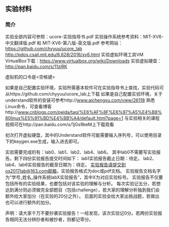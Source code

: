 ## 实验材料

### 简介

实验全部内容可参照：ucore-实验指导书.pdf
实验操作系统参考资料：MIT-XV6-中文翻译版.pdf 和 MIT-XV6-第八版-英文版.pdf 
参考网站：https://github.com/chyyuu/ucore_lab
	  http://pdos.csail.mit.edu/6.828/2016/xv6.html
实验虚拟环境工具VM VirtualBox下载：https://www.virtualbox.org/wiki/Downloads
实验虚拟硬盘：http://pan.baidu.com/s/11zjRK

虚拟机的口令是<空格键>


如果是自己配置实验环境，实验所需基本软件可在实验指导书上查找，实验代码可从https://github.com/chyyuu/ucore_lab上下载
如果是自己配置实验环境，关于understand软件的安装可参考http://www.aichengxu.com/view/26118
熟悉Linux命令，可查看博客http://www.cnblogs.com/peida/tag/%E6%AF%8F%E6%97%A5%E4%B8%80linux%E5%91%BD%E4%BB%A4/default.html?page=1
与实验相关的课程视频可在http://pan.baidu.com/s/1jGs9keM上下载观看

初次打开虚拟硬盘，其中的Understand软件可能需要输入序列号，可以使用目录下的keygen.exe生成，输入进去即可。

实验需要完成的有：lab0、lab1、lab2、lab4、lab6。
其中lab0不需要写实验报告。剩下四份实验报告提交时间如下：
lab1实验报告截止日期：待定。
lab2、lab4、lab6实验报告的截至日期为：待定。
实验报告请提交到os2017lab@163.com邮箱，实验报告格式为doc或pdf文档。
实验报告文档名字为“学号_姓名_操作系统labX实验报告”，其中X为对应实验标号。
实验报告不仅要包括所有的实验结果，也要包括对该实验的理解与分析。
每次实验记五分，若想达到满分则必须做完全部题目（包括challenge），若大家的理解分析独到我们会额外给大家加分（在实验的20分之外）。
后面的实验会给大家出挑战题，若做出也可以进行额外的加分。

声明：请大家千万不要抄袭实验报告！一经发现，该次实验记0分。若两份实验报告相同无法分辨抄者和被抄者，则都记零分。
